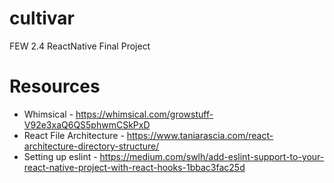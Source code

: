 # cultivar
FEW 2.4 ReactNative Final Project 

# Resources
- Whimsical - https://whimsical.com/growstuff-V92e3xaQ6QS5phwmCSkPxD
- React File Architecture - https://www.taniarascia.com/react-architecture-directory-structure/
- Setting up eslint - https://medium.com/swlh/add-eslint-support-to-your-react-native-project-with-react-hooks-1bbac3fac25d

